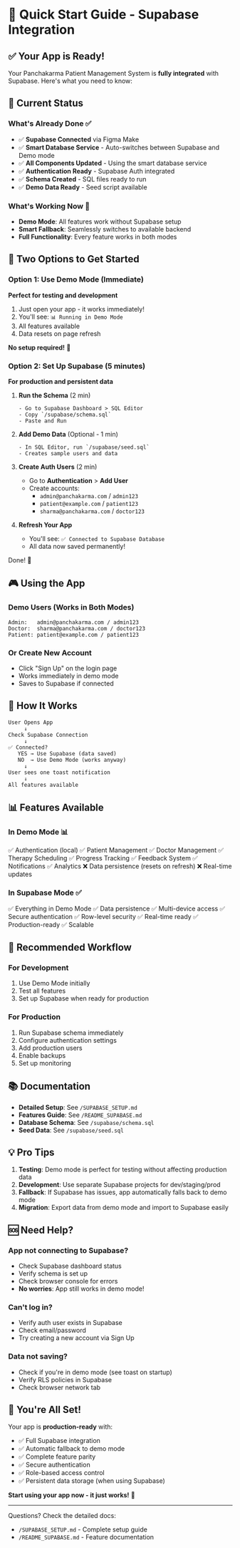 # 🚀 Quick Start Guide - Supabase Integration

## ✅ Your App is Ready!

Your Panchakarma Patient Management System is **fully integrated** with Supabase. Here's what you need to know:

## 🎯 Current Status

### What's Already Done ✅
- ✅ **Supabase Connected** via Figma Make
- ✅ **Smart Database Service** - Auto-switches between Supabase and Demo mode
- ✅ **All Components Updated** - Using the smart database service
- ✅ **Authentication Ready** - Supabase Auth integrated
- ✅ **Schema Created** - SQL files ready to run
- ✅ **Demo Data Ready** - Seed script available

### What's Working Now 🎉
- **Demo Mode**: All features work without Supabase setup
- **Smart Fallback**: Seamlessly switches to available backend
- **Full Functionality**: Every feature works in both modes

## 📝 Two Options to Get Started

### Option 1: Use Demo Mode (Immediate)
**Perfect for testing and development**

1. Just open your app - it works immediately!
2. You'll see: `📊 Running in Demo Mode`
3. All features available
4. Data resets on page refresh

**No setup required!** 🎉

### Option 2: Set Up Supabase (5 minutes)
**For production and persistent data**

1. **Run the Schema** (2 min)
   ```
   - Go to Supabase Dashboard > SQL Editor
   - Copy `/supabase/schema.sql`
   - Paste and Run
   ```

2. **Add Demo Data** (Optional - 1 min)
   ```
   - In SQL Editor, run `/supabase/seed.sql`
   - Creates sample users and data
   ```

3. **Create Auth Users** (2 min)
   - Go to **Authentication** > **Add User**
   - Create accounts:
     - `admin@panchakarma.com` / `admin123`
     - `patient@example.com` / `patient123`
     - `sharma@panchakarma.com` / `doctor123`

4. **Refresh Your App**
   - You'll see: `✅ Connected to Supabase Database`
   - All data now saved permanently!

Done! 🎉

## 🎮 Using the App

### Demo Users (Works in Both Modes)
```
Admin:   admin@panchakarma.com / admin123
Doctor:  sharma@panchakarma.com / doctor123
Patient: patient@example.com / patient123
```

### Or Create New Account
- Click "Sign Up" on the login page
- Works immediately in demo mode
- Saves to Supabase if connected

## 🔄 How It Works

```
User Opens App
     ↓
Check Supabase Connection
     ↓
✅ Connected?
   YES → Use Supabase (data saved)
   NO  → Use Demo Mode (works anyway)
     ↓
User sees one toast notification
     ↓
All features available
```

## 📊 Features Available

### In Demo Mode 📊
✅ Authentication (local)
✅ Patient Management
✅ Doctor Management
✅ Therapy Scheduling
✅ Progress Tracking
✅ Feedback System
✅ Notifications
✅ Analytics
❌ Data persistence (resets on refresh)
❌ Real-time updates

### In Supabase Mode ✅
✅ Everything in Demo Mode
✅ Data persistence
✅ Multi-device access
✅ Secure authentication
✅ Row-level security
✅ Real-time ready
✅ Production-ready
✅ Scalable

## 🎯 Recommended Workflow

### For Development
1. Use Demo Mode initially
2. Test all features
3. Set up Supabase when ready for production

### For Production
1. Run Supabase schema immediately
2. Configure authentication settings
3. Add production users
4. Enable backups
5. Set up monitoring

## 📚 Documentation

- **Detailed Setup**: See `/SUPABASE_SETUP.md`
- **Features Guide**: See `/README_SUPABASE.md`
- **Database Schema**: See `/supabase/schema.sql`
- **Seed Data**: See `/supabase/seed.sql`

## 💡 Pro Tips

1. **Testing**: Demo mode is perfect for testing without affecting production data
2. **Development**: Use separate Supabase projects for dev/staging/prod
3. **Fallback**: If Supabase has issues, app automatically falls back to demo mode
4. **Migration**: Export data from demo mode and import to Supabase easily

## 🆘 Need Help?

### App not connecting to Supabase?
- Check Supabase dashboard status
- Verify schema is set up
- Check browser console for errors
- **No worries**: App still works in demo mode!

### Can't log in?
- Verify auth user exists in Supabase
- Check email/password
- Try creating a new account via Sign Up

### Data not saving?
- Check if you're in demo mode (see toast on startup)
- Verify RLS policies in Supabase
- Check browser network tab

## 🎉 You're All Set!

Your app is **production-ready** with:
- ✅ Full Supabase integration
- ✅ Automatic fallback to demo mode
- ✅ Complete feature parity
- ✅ Secure authentication
- ✅ Role-based access control
- ✅ Persistent data storage (when using Supabase)

**Start using your app now - it just works!** 🚀

---

Questions? Check the detailed docs:
- `/SUPABASE_SETUP.md` - Complete setup guide
- `/README_SUPABASE.md` - Feature documentation